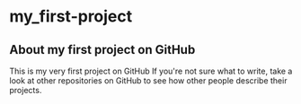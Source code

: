 # my_first-project
## About my first project on GitHub
This is my very first project on GitHub
If you're not sure what to write, take a look at other repositories on GitHub to see how other people describe their projects.
